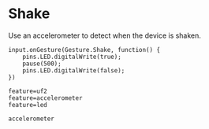 # Shake

Use an accelerometer to detect when the device is shaken.

```blocks
input.onGesture(Gesture.Shake, function() {
    pins.LED.digitalWrite(true);
    pause(500);
    pins.LED.digitalWrite(false);
})
```

```config
feature=uf2
feature=accelerometer
feature=led
```

```package
accelerometer
```